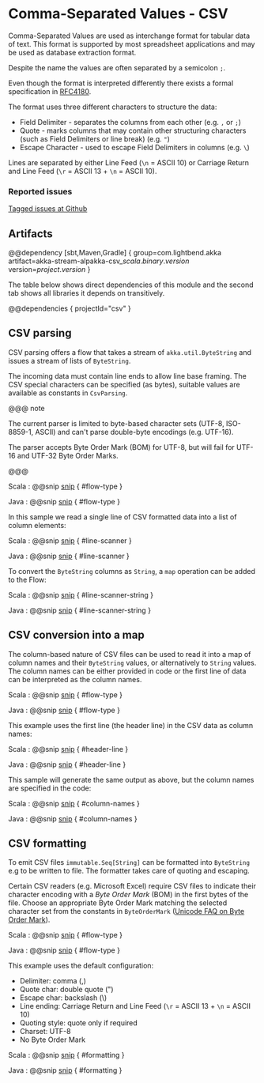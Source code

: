 # Comma-Separated Values - CSV

Comma-Separated Values are used as interchange format for tabular data
of text. This format is supported by most spreadsheet applications and may
be used as database extraction format.

Despite the name the values are often separated by a semicolon `;`.

Even though the format is interpreted differently there exists a formal specification in [RFC4180](https://tools.ietf.org/html/rfc4180).

The format uses three different characters to structure the data:

* Field Delimiter - separates the columns from each other (e.g. `,` or `;`)
* Quote - marks columns that may contain other structuring characters (such as Field Delimiters or line break) (e.g. `"`)
* Escape Character - used to escape Field Delimiters in columns (e.g. `\`)

Lines are separated by either Line Feed (`\n` = ASCII 10) or Carriage Return and Line Feed (`\r` = ASCII 13 + `\n` = ASCII 10).


### Reported issues

[Tagged issues at Github](https://github.com/akka/alpakka/labels/p%3Acsv)


## Artifacts

@@dependency [sbt,Maven,Gradle] {
  group=com.lightbend.akka
  artifact=akka-stream-alpakka-csv_$scala.binary.version$
  version=$project.version$
}

The table below shows direct dependencies of this module and the second tab shows all libraries it depends on transitively.

@@dependencies { projectId="csv" }


## CSV parsing

CSV parsing offers a flow that takes a stream of `akka.util.ByteString` and issues a stream of lists of `ByteString`.

The incoming data must contain line ends to allow line base framing. The CSV special characters
can be specified (as bytes), suitable values are available as constants in `CsvParsing`.

@@@ note

The current parser is limited to byte-based character sets (UTF-8, ISO-8859-1, ASCII) and can't
parse double-byte encodings (e.g. UTF-16).

The parser accepts Byte Order Mark (BOM) for UTF-8, but will fail for UTF-16 and UTF-32
Byte Order Marks.

@@@

Scala
: @@snip [snip](/csv/src/test/scala/docs/scaladsl/CsvParsingSpec.scala) { #flow-type }

Java
: @@snip [snip](/csv/src/test/java/docs/javadsl/CsvParsingTest.java) { #flow-type }


In this sample we read a single line of CSV formatted data into a list of column elements:

Scala
: @@snip [snip](/csv/src/test/scala/docs/scaladsl/CsvParsingSpec.scala) { #line-scanner }

Java
: @@snip [snip](/csv/src/test/java/docs/javadsl/CsvParsingTest.java) { #line-scanner }

To convert the `ByteString` columns as `String`, a `map` operation can be added to the Flow:

Scala
: @@snip [snip](/csv/src/test/scala/docs/scaladsl/CsvParsingSpec.scala) { #line-scanner-string }

Java
: @@snip [snip](/csv/src/test/java/docs/javadsl/CsvParsingTest.java) { #line-scanner-string }

## CSV conversion into a map

The column-based nature of CSV files can be used to read it into a map of column names
and their `ByteString` values, or alternatively to `String` values. The column names can be either provided in code or 
the first line of data can be interpreted as the column names.

Scala
: @@snip [snip](/csv/src/test/scala/docs/scaladsl/CsvToMapSpec.scala) { #flow-type }

Java
: @@snip [snip](/csv/src/test/java/docs/javadsl/CsvToMapTest.java) { #flow-type }


This example uses the first line (the header line) in the CSV data as column names:

Scala
: @@snip [snip](/csv/src/test/scala/docs/scaladsl/CsvToMapSpec.scala) { #header-line }

Java
: @@snip [snip](/csv/src/test/java/docs/javadsl/CsvToMapTest.java) { #header-line }


This sample will generate the same output as above, but the column names are specified
in the code:

Scala
: @@snip [snip](/csv/src/test/scala/docs/scaladsl/CsvToMapSpec.scala) { #column-names }

Java
: @@snip [snip](/csv/src/test/java/docs/javadsl/CsvToMapTest.java) { #column-names }

## CSV formatting

To emit CSV files ``immutable.Seq[String]`` can be formatted into ``ByteString`` e.g to be written to file.
The formatter takes care of quoting and escaping.

Certain CSV readers (e.g. Microsoft Excel) require CSV files to indicate their character encoding with a *Byte
Order Mark* (BOM) in the first bytes of the file. Choose an appropriate Byte Order Mark matching the
selected character set from the constants in `ByteOrderMark`
([Unicode FAQ on Byte Order Mark](http://www.unicode.org/faq/utf_bom.html#bom1)).


Scala
: @@snip [snip](/csv/src/test/scala/docs/scaladsl/CsvFormattingSpec.scala) { #flow-type }

Java
: @@snip [snip](/csv/src/test/java/docs/javadsl/CsvFormattingTest.java) { #flow-type }

This example uses the default configuration:

- Delimiter: comma (,)
- Quote char: double quote (")
- Escape char: backslash (\\)
- Line ending: Carriage Return and Line Feed (`\r` = ASCII 13 + `\n` = ASCII 10)
- Quoting style: quote only if required
- Charset: UTF-8
- No Byte Order Mark

Scala
: @@snip [snip](/csv/src/test/scala/docs/scaladsl/CsvFormattingSpec.scala) { #formatting }

Java
: @@snip [snip](/csv/src/test/java/docs/javadsl/CsvFormattingTest.java) { #formatting }
